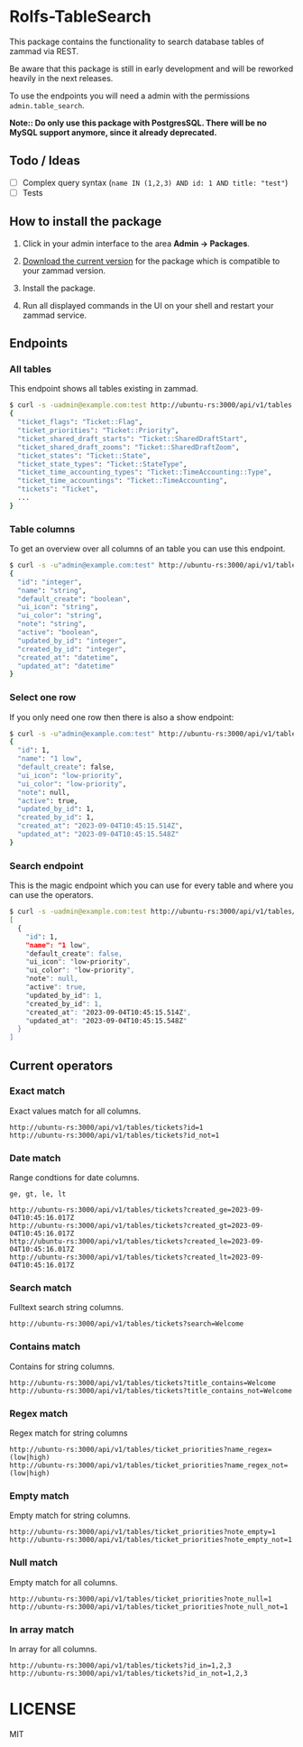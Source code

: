 # Rolfs-TableSearch

This package contains the functionality to search database tables of zammad via REST.

Be aware that this package is still in early development and will be reworked heavily in the next releases.

To use the endpoints you will need a admin with the permissions `admin.table_search`.

**Note:: Do only use this package with PostgresSQL. There will be no MySQL support anymore, since it already deprecated.**

## Todo / Ideas

- [ ] Complex query syntax (`name IN (1,2,3) AND id: 1 AND title: "test"`)
- [ ] Tests

## How to install the package

1. Click in your admin interface to the area **Admin -> Packages**.

2. [Download the current version](https://github.com/rolfschmidt/Rolfs-TableSearch/releases) for the package which is compatible to your zammad version.

3. Install the package.

4. Run all displayed commands in the UI on your shell and restart your zammad service.

## Endpoints

### All tables

This endpoint shows all tables existing in zammad.

```bash
$ curl -s -uadmin@example.com:test http://ubuntu-rs:3000/api/v1/tables | jq .
{
  "ticket_flags": "Ticket::Flag",
  "ticket_priorities": "Ticket::Priority",
  "ticket_shared_draft_starts": "Ticket::SharedDraftStart",
  "ticket_shared_draft_zooms": "Ticket::SharedDraftZoom",
  "ticket_states": "Ticket::State",
  "ticket_state_types": "Ticket::StateType",
  "ticket_time_accounting_types": "Ticket::TimeAccounting::Type",
  "ticket_time_accountings": "Ticket::TimeAccounting",
  "tickets": "Ticket",
  ...
}
```

### Table columns

To get an overview over all columns of an table you can use this endpoint.

```bash
$ curl -s -u"admin@example.com:test" http://ubuntu-rs:3000/api/v1/tables/ticket_priorities/columns | jq .
{
  "id": "integer",
  "name": "string",
  "default_create": "boolean",
  "ui_icon": "string",
  "ui_color": "string",
  "note": "string",
  "active": "boolean",
  "updated_by_id": "integer",
  "created_by_id": "integer",
  "created_at": "datetime",
  "updated_at": "datetime"
}
```

### Select one row

If you only need one row then there is also a show endpoint:

```bash
$ curl -s -u"admin@example.com:test" http://ubuntu-rs:3000/api/v1/tables/ticket_priorities/1 | jq .
{
  "id": 1,
  "name": "1 low",
  "default_create": false,
  "ui_icon": "low-priority",
  "ui_color": "low-priority",
  "note": null,
  "active": true,
  "updated_by_id": 1,
  "created_by_id": 1,
  "created_at": "2023-09-04T10:45:15.514Z",
  "updated_at": "2023-09-04T10:45:15.548Z"
}
```

### Search endpoint

This is the magic endpoint which you can use for every table and where you can use the operators.

```bash
$ curl -s -uadmin@example.com:test http://ubuntu-rs:3000/api/v1/tables/ticket_priorities?id=1 | jq .
[
  {
    "id": 1,
    "name": "1 low",
    "default_create": false,
    "ui_icon": "low-priority",
    "ui_color": "low-priority",
    "note": null,
    "active": true,
    "updated_by_id": 1,
    "created_by_id": 1,
    "created_at": "2023-09-04T10:45:15.514Z",
    "updated_at": "2023-09-04T10:45:15.548Z"
  }
]
```

## Current operators

### Exact match

Exact values match for all columns.

```
http://ubuntu-rs:3000/api/v1/tables/tickets?id=1
http://ubuntu-rs:3000/api/v1/tables/tickets?id_not=1
```

### Date match

Range condtions for date columns.

`ge, gt, le, lt`

```
http://ubuntu-rs:3000/api/v1/tables/tickets?created_ge=2023-09-04T10:45:16.017Z
http://ubuntu-rs:3000/api/v1/tables/tickets?created_gt=2023-09-04T10:45:16.017Z
http://ubuntu-rs:3000/api/v1/tables/tickets?created_le=2023-09-04T10:45:16.017Z
http://ubuntu-rs:3000/api/v1/tables/tickets?created_lt=2023-09-04T10:45:16.017Z
```

### Search match

Fulltext search string columns.

```
http://ubuntu-rs:3000/api/v1/tables/tickets?search=Welcome
```

### Contains match

Contains for string columns.

```
http://ubuntu-rs:3000/api/v1/tables/tickets?title_contains=Welcome
http://ubuntu-rs:3000/api/v1/tables/tickets?title_contains_not=Welcome
```

### Regex match

Regex match for string columns

```
http://ubuntu-rs:3000/api/v1/tables/ticket_priorities?name_regex=(low|high)
http://ubuntu-rs:3000/api/v1/tables/ticket_priorities?name_regex_not=(low|high)
```

### Empty match

Empty match for string columns.

```
http://ubuntu-rs:3000/api/v1/tables/ticket_priorities?note_empty=1
http://ubuntu-rs:3000/api/v1/tables/ticket_priorities?note_empty_not=1
```

### Null match

Empty match for all columns.

```
http://ubuntu-rs:3000/api/v1/tables/ticket_priorities?note_null=1
http://ubuntu-rs:3000/api/v1/tables/ticket_priorities?note_null_not=1
```

### In array match

In array for all columns.

```
http://ubuntu-rs:3000/api/v1/tables/tickets?id_in=1,2,3
http://ubuntu-rs:3000/api/v1/tables/tickets?id_in_not=1,2,3
```

# LICENSE

MIT
